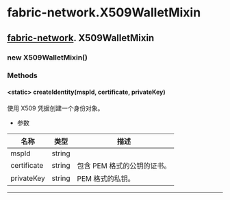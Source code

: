 # fabric-network.X509WalletMixin

## [fabric-network](https://hyperledger.github.io/fabric-sdk-node/release-1.4/module-fabric-network.html). X509WalletMixin

### new X509WalletMixin()

### Methods

#### &lt;static&gt; createIdentity(mspId, certificate, privateKey)

使用 X509 凭据创建一个身份对象。

- 参数

| 名称        | 类型   | 描述                        |
| ----------- | ------ | --------------------------- |
| mspId       | string |                             |
| certificate | string | 包含 PEM 格式的公钥的证书。 |
| privateKey  | string | PEM 格式的私钥。            |

---
